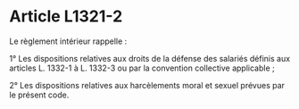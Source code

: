 # Article L1321-2

Le règlement intérieur rappelle :

1° Les dispositions relatives aux droits de la défense des salariés définis aux articles L. 1332-1 à L. 1332-3 ou par la convention collective applicable ;

2° Les dispositions relatives aux harcèlements moral et sexuel prévues par le présent code.